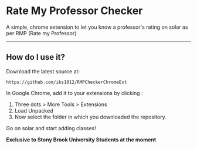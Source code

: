 Rate My Professor Checker
=========

A simple, chrome extension to let you know a professor's rating on solar as per RMP (Rate my Professor)

***

How do I use it?
----------------

Download the latest source at:

	https://github.com/iks1012/RMPCheckerChromeExt

In Google Chrome, add it to your extensions by clicking :

1. Three dots > More Tools > Extensions
2. Load Unpacked
3. Now select the folder in which you downloaded the repository.


Go on solar and start adding classes!

**Exclusive to Stony Brook University Students at the moment**